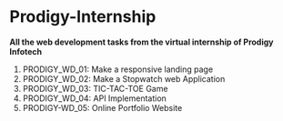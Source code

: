 # Prodigy-Internship

**All the web development tasks from the virtual internship of Prodigy Infotech**

1. PRODIGY_WD_01: Make a responsive landing page
2. PRODIGY_WD_02: Make a Stopwatch web Application
3. PRODIGY_WD_03: TIC-TAC-TOE Game
4. PRODIGY_WD_04: API Implementation
5. PRODIGY-WD_05: Online Portfolio Website
